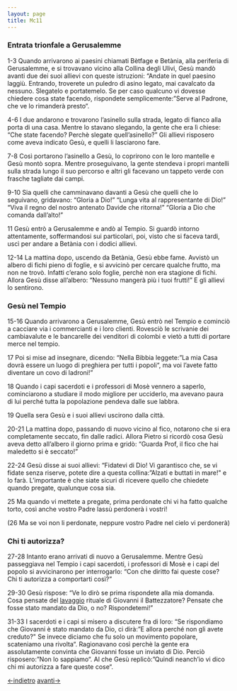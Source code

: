 ```yaml
---
layout: page
title: Mc11
---
```


### Entrata trionfale a Gerusalemme
1-3 Quando arrivarono ai paesini chiamati Bètfage e Betània, alla
periferia di Gerusalemme, e si trovavano vicino alla Collina degli
Ulivi, Gesù mandò avanti due dei suoi allievi con queste istruzioni:
“Andate in quel paesino laggiù. Entrando, troverete un puledro di asino
legato, mai cavalcato da nessuno. Slegatelo e portatemelo. Se per caso
qualcuno vi dovesse chiedere cosa state facendo, rispondete
semplicemente:”Serve al Padrone, che ve lo rimanderà presto“.

4-6 I due andarono e trovarono l’asinello sulla strada, legato di fianco
alla porta di una casa. Mentre lo stavano slegando, la gente che era lì
chiese: “Che state facendo? Perchè slegate quell’asinello?” Gli allievi
risposero come aveva indicato Gesù, e quelli li lasciarono fare.

7-8 Così portarono l’asinello a Gesù, lo coprirono con le loro mantelle
e Gesù montò sopra. Mentre proseguivano, la gente stendeva i propri
mantelli sulla strada lungo il suo percorso e altri gli facevano un
tappeto verde con frasche tagliate dai campi.

9-10 Sia quelli che camminavano davanti a Gesù che quelli che lo
seguivano, gridavano: “Gloria a Dio!” “Lunga vita al rappresentante di
Dio!” “Viva il regno del nostro antenato Davide che ritorna!” “Gloria a
Dio che comanda dall’alto!”

11 Gesù entrò a Gerusalemme e andò al Tempio. Si guardò intorno
attentamente, soffermandosi sui particolari, poi, visto che si faceva
tardi, uscì per andare a Betània con i dodici allievi.

12-14 La mattina dopo, uscendo da Betània, Gesù ebbe fame. Avvistò un
albero di fichi pieno di foglie, e si avvicinò per cercare qualche
frutto, ma non ne trovò. Infatti c’erano solo foglie, perchè non era
stagione di fichi. Allora Gesù disse all’albero: “Nessuno mangerà più i
tuoi frutti!” E gli allievi lo sentirono.

### Gesù nel Tempio
15-16 Quando arrivarono a Gerusalemme, Gesù entrò nel Tempio e cominciò
a cacciare via i commercianti e i loro clienti. Rovesciò le scrivanie
dei cambiavalute e le bancarelle dei venditori di colombi e vietò a
tutti di portare merce nel tempio.

17 Poi si mise ad insegnare, dicendo: “Nella Bibbia leggete:”La mia Casa
dovrà essere un luogo di preghiera per tutti i popoli“, ma voi l’avete
fatto diventare un covo di ladroni!”

18 Quando i capi sacerdoti e i professori di Mosè vennero a saperlo,
cominciarono a studiare il modo migliore per ucciderlo, ma avevano paura
di lui perché tutta la popolazione pendeva dalle sue labbra.

19 Quella sera Gesù e i suoi allievi uscirono dalla città.

20-21 La mattina dopo, passando di nuovo vicino al fico, notarono che si
era completamente seccato, fin dalle radici. Allora Pietro si ricordò
cosa Gesù aveva detto all’albero il giorno prima e gridò: “Guarda Prof,
il fico che hai maledetto si è seccato!”

22-24 Gesù disse ai suoi allievi: “Fidatevi di Dio! Vi garantisco che,
se vi fidate senza riserve, potete dire a questa collina:”Alzati e
buttati in mare!" e lo farà. L’importante è che siate sicuri di ricevere
quello che chiedete quando pregate, qualunque cosa sia.

25 Ma quando vi mettete a pregate, prima perdonate chi vi ha fatto
qualche torto, così anche vostro Padre lassù perdonerà i vostri!

(26 Ma se voi non li perdonate, neppure vostro Padre nel cielo vi
perdonerà)

### Chi ti autorizza?
27-28 Intanto erano arrivati di nuovo a Gerusalemme. Mentre Gesù
passeggiava nel Tempio i capi sacerdoti, i professori di Mosè e i capi
del popolo si avvicinarono per interrogarlo: “Con che diritto fai queste
cose? Chi ti autorizza a comportarti così?”

29-30 Gesù rispose: “Ve lo dirò se prima rispondete alla mia domanda.
Cosa pensate del
[lavaggio](../master/glossario.txt "glossario: battesimo") rituale di
Giovanni il Battezzatore? Pensate che fosse stato mandato da Dio, o no?
Rispondetemi!”

31-33 I sacerdoti e i capi si misero a discutere fra di loro: “Se
rispondiamo che Giovanni è stato mandato da Dio, ci dirà:”E allora
perché non gli avete creduto?" Se invece diciamo che fu solo un
movimento popolare, scateniamo una rivolta“. Ragionavano così perchè la
gente era assolutamente convinta che Giovanni fosse un inviato di Dio.
Perciò risposero:”Non lo sappiamo“. Al che Gesù replicò:”Quindi
neanch’io vi dico chi mi autorizza a fare queste cose“.

[<-indietro](Mc10.html) [avanti->](Mc12.html)